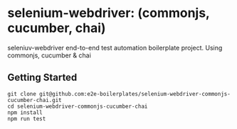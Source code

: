 # selenium-webdriver: (commonjs, cucumber, chai)
seleniuv-webdriver end-to-end test automation boilerplate project. Using commonjs, cucumber &amp; chai

## Getting Started

    git clone git@github.com:e2e-boilerplates/selenium-webdriver-commonjs-cucumber-chai.git
    cd selenium-webdriver-commonjs-cucumber-chai
    npm install
    npm run test
